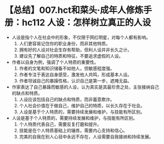 # 【总结】007.hct和菜头·成年人修炼手册：hc112 人设：怎样树立真正的人设

-   人设是指个人在社会中的形象，不仅限于网红明星，对每个人都有影响。
    1.  人们更容易记住你的职业身份，而非其他特质。
    2.  拥有好的人设对社会生存有帮助，但利人设并非长久之计。
    3.  建议先了解自己的特质和特征，不要追求虚假的人设。
-   作者以自身为例，强调了个人特质的重要性。
    1.  作者的文笔和知识储备不如他人，但敏感程度强。
    2.  作者专注于表达自身感受，激发他人共鸣，形成基本人设。
    3.  作者坦诚自己的暴躁性格，认识自己是第一步，遮掩无益。
-   作家表达了自己暴躁而敏感的人设，认为真实是其最珍贵之处，主张接纳自己的缺点和特质。
    1.  人设应该包括自己的缺点和特质，而非蓄意欺诈。
    2.  个人社会价值在于做自己，维护自己的特质，以长久存在于社会。
    3.  人设是基于个人特质的，需要持续发展和维护，与技能有所区别。
-   人设是基于个人特质的，需要持续发展和维护，与技能有所区别。
    1.  个人特质代表自己，需要反复打磨和提升。
    2.  技能是在个人特质基础上的锤炼，需要内心支持和信心。
    3.  完美的自我在别人心目中永远不存在，人设需要自我接纳和持续发展。